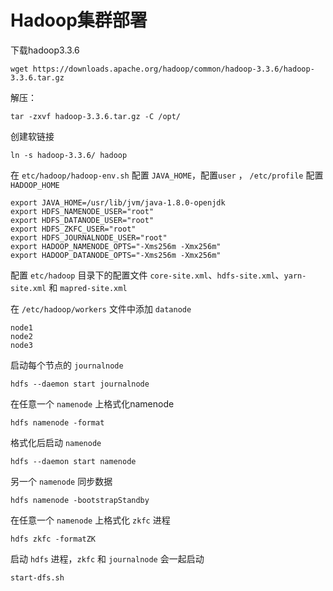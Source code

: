# Hadoop集群部署

下载hadoop3.3.6

```shell
wget https://downloads.apache.org/hadoop/common/hadoop-3.3.6/hadoop-3.3.6.tar.gz
```

解压：

```shell
tar -zxvf hadoop-3.3.6.tar.gz -C /opt/
```

创建软链接

```shell
ln -s hadoop-3.3.6/ hadoop
```

在 `etc/hadoop/hadoop-env.sh` 配置 `JAVA_HOME`，配置`user` ，  `/etc/profile` 配置 `HADOOP_HOME`

```shell
export JAVA_HOME=/usr/lib/jvm/java-1.8.0-openjdk
export HDFS_NAMENODE_USER="root"
export HDFS_DATANODE_USER="root"
export HDFS_ZKFC_USER="root"
export HDFS_JOURNALNODE_USER="root"
export HADOOP_NAMENODE_OPTS="-Xms256m -Xmx256m"
export HADOOP_DATANODE_OPTS="-Xms256m -Xmx256m"
```

配置 `etc/hadoop` 目录下的配置文件 `core-site.xml`、`hdfs-site.xml`、`yarn-site.xml` 和 `mapred-site.xml`

在 `/etc/hadoop/workers` 文件中添加 `datanode`

```
node1
node2
node3
```

启动每个节点的 `journalnode`

```shell
hdfs --daemon start journalnode
```

在任意一个 `namenode` 上格式化namenode

```shell
hdfs namenode -format
```

格式化后启动 `namenode`

```shell
hdfs --daemon start namenode
```

另一个 `namenode` 同步数据

```shell
hdfs namenode -bootstrapStandby
```

在任意一个 `namenode` 上格式化 `zkfc` 进程

```shell
hdfs zkfc -formatZK
```

启动 `hdfs` 进程，`zkfc` 和 `journalnode` 会一起启动

```shell
start-dfs.sh
```

